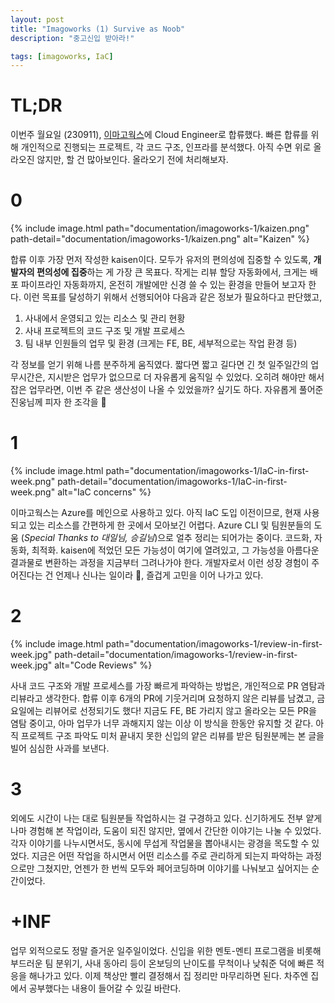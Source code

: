 ```yaml
---
layout: post
title: "Imagoworks (1) Survive as Noob"
description: "중고신입 받아라!"

tags: [imagoworks, IaC]
---
```


# TL;DR
이번주 월요일 (230911), [이마고웍스](https://dentbird.com)에 Cloud Engineer로 합류했다. 빠른 합류를 위해 개인적으로 진행되는 프로젝트, 각 코드 구조, 인프라를 분석했다. 아직 수면 위로 올라오진 않지만, 할 건 많아보인다. 올라오기 전에 처리해보자.

# 0

{% include image.html path="documentation/imagoworks-1/kaizen.png" path-detail="documentation/imagoworks-1/kaizen.png" alt="Kaizen" %}

합류 이후 가장 먼저 작성한 kaisen이다. 모두가 유저의 편의성에 집중할 수 있도록, **개발자의 편의성에 집중**하는 게 가장 큰 목표다. 작게는 리뷰 할당 자동화에서, 크게는 배포 파이프라인 자동화까지, 온전히 개발에만 신경 쓸 수 있는 환경을 만들어 보고자 한다. 이런 목표를 달성하기 위해서 선행되어야 다음과 같은 정보가 필요하다고 판단했고,

1. 사내에서 운영되고 있는 리소스 및 관리 현황
2. 사내 프로젝트의 코드 구조 및 개발 프로세스
3. 팀 내부 인원들의 업무 및 환경 (크게는 FE, BE, 세부적으로는 작업 환경 등) 

각 정보를 얻기 위해 나름 분주하게 움직였다. 짧다면 짧고 길다면 긴 첫 일주일간의 업무시간은, 지시받은 업무가 없으므로 더 자유롭게 움직일 수 있었다. 오히려 해야만 해서 잡은 업무라면, 이번 주 같은 생산성이 나올 수 있었을까? 싶기도 하다. 자유롭게 풀어준 진웅님께 피자 한 조각을 🍕

# 1

{% include image.html path="documentation/imagoworks-1/IaC-in-first-week.png" path-detail="documentation/imagoworks-1/IaC-in-first-week.png" alt="IaC concerns" %}

이마고웍스는 Azure를 메인으로 사용하고 있다. 아직 IaC 도입 이전이므로, 현재 사용되고 있는 리소스를 간편하게 한 곳에서 모아보긴 어렵다. Azure CLI 및 팀원분들의 도움 (*Special Thanks to 대일님, 승길님*)으로 얼추 정리는 되어가는 중이다. 코드화, 자동화, 최적화. kaisen에 적었던 모든 가능성이 여기에 열려있고, 그 가능성을 아름다운 결과물로 변환하는 과정을 지금부터 그려나가야 한다. 개발자로서 이런 성장 경험이 주어진다는 건 언제나 신나는 일이라 🎉, 즐겁게 고민을 이어 나가고 있다.

# 2

{% include image.html path="documentation/imagoworks-1/review-in-first-week.jpg" path-detail="documentation/imagoworks-1/review-in-first-week.jpg" alt="Code Reviews" %}

사내 코드 구조와 개발 프로세스를 가장 빠르게 파악하는 방법은, 개인적으로 PR 염탐과 리뷰라고 생각한다. 합류 이후 6개의 PR에 기웃거리며 요청하지 않은 리뷰를 남겼고, 금요일에는 리뷰어로 선정되기도 했다! 지금도 FE, BE 가리지 않고 올라오는 모든 PR을 염탐 중이고, 아마 업무가 너무 과해지지 않는 이상 이 방식을 한동안 유지할 것 같다. 아직 프로젝트 구조 파악도 미처 끝내지 못한 신입의 얕은 리뷰를 받은 팀원분께는 본 글을 빌어 심심한 사과를 보낸다.

# 3

외에도 시간이 나는 대로 팀원분들 작업하시는 걸 구경하고 있다. 신기하게도 전부 얕게나마 경험해 본 작업이라, 도움이 되진 않지만, 옆에서 간단한 이야기는 나눌 수 있었다. 각자 이야기를 나누시면서도, 동시에 무섭게 작업물을 뽑아내시는 광경을 목도할 수 있었다. 지금은 어떤 작업을 하시면서 어떤 리소스를 주로 관리하게 되는지 파악하는 과정으로만 그쳤지만, 언젠가 한 번씩 모두와 페어코딩하며 이야기를 나눠보고 싶어지는 순간이었다.

# +INF

업무 외적으로도 정말 즐거운 일주일이었다. 신입을 위한 멘토-멘티 프로그램을 비롯해 부드러운 팀 분위기, 사내 동아리 등이 온보딩의 난이도를 무척이나 낮춰준 덕에 빠른 적응을 해나가고 있다. 이제 책상만 빨리 결정해서 집 정리만 마무리하면 된다. 차주엔 집에서 공부했다는 내용이 들어갈 수 있길 바란다.